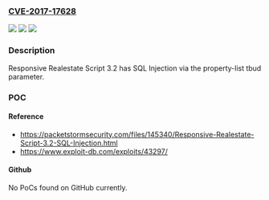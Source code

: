 ### [CVE-2017-17628](https://cve.mitre.org/cgi-bin/cvename.cgi?name=CVE-2017-17628)
![](https://img.shields.io/static/v1?label=Product&message=n%2Fa&color=blue)
![](https://img.shields.io/static/v1?label=Version&message=n%2Fa&color=blue)
![](https://img.shields.io/static/v1?label=Vulnerability&message=n%2Fa&color=brighgreen)

### Description

Responsive Realestate Script 3.2 has SQL Injection via the property-list tbud parameter.

### POC

#### Reference
- https://packetstormsecurity.com/files/145340/Responsive-Realestate-Script-3.2-SQL-Injection.html
- https://www.exploit-db.com/exploits/43297/

#### Github
No PoCs found on GitHub currently.

